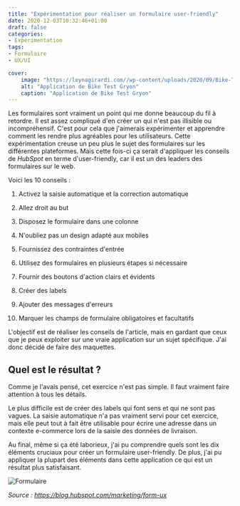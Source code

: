 ```yaml
---
title: "Expérimentation pour réaliser un formulaire user-friendly"
date: 2020-12-03T10:32:46+01:00
draft: false
categories:
- Experimentation
tags:
- Formulaire
- UX/UI

cover:
    image: "https://leynagirardi.com//wp-content/uploads/2020/09/Bike-Test-Gryon-Mokeup-1-scaled.jpg"
    alt: "Application de Bike Test Gryon"
    caption: "Application de Bike Test Gryon"
---
```


Les formulaires sont vraiment un point qui me donne beaucoup du fil à retordre. Il est assez compliqué d'en créer un qui n'est pas illisible ou incompréhensif. C'est pour cela que j'aimerais expérimenter et apprendre comment les rendre plus agréables pour les utilisateurs.
Cette expérimentation creuse un peu plus le sujet des formulaires sur les différentes plateformes. Mais cette fois-ci ça serait d'appliquer les conseils de *HubSpot* en terme d'user-friendly, car il est un des leaders des formulaires sur le web. 

Voici les 10 conseils :

1. Activez la saisie automatique et la correction automatique
2. Allez droit au but

3. Disposez le formulaire dans une colonne

4. N'oubliez pas un design adapté aux mobiles

5. Fournissez des contraintes d'entrée

6. Utilisez des formulaires en plusieurs étapes si nécessaire

7. Fournir des boutons d'action clairs et évidents

8. Créer des labels 

9. Ajouter des messages d'erreurs 

10. Marquer les champs de formulaire obligatoires et facultatifs

    

L'objectif est de réaliser les conseils de l'article, mais en gardant que ceux que je peux exploiter sur une vraie application sur un sujet spécifique. J'ai donc décidé de faire des maquettes.

## Quel est le résultat ?

Comme je l'avais pensé, cet exercice n'est pas simple. Il faut vraiment faire attention à tous les détails.

Le plus difficile est de créer des labels qui font sens et qui ne sont pas vagues. La saisie automatique n'a pas vraiment servi pour cet exercice, mais elle peut tout à fait être utilisable pour écrire une adresse dans un contexte e-commerce lors de la saisie des données de livraison. 

Au final, même si ça été laborieux, j'ai pu comprendre quels sont les dix éléments cruciaux pour créer un formulaire user-friendly. De plus, j'ai pu appliquer la plupart des éléments dans cette application ce qui est un résultat plus satisfaisant. 

![Formulaire](https://leynagirardi.com/wp-content/uploads/2020/11/create_reserved.png)

*Source : https://blog.hubspot.com/marketing/form-ux*


